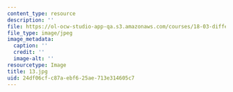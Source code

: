 ```yaml
---
content_type: resource
description: ''
file: https://ol-ocw-studio-app-qa.s3.amazonaws.com/courses/18-03-differential-equations-spring-2010/24df06cfc87aebf625ae713e314605c7_13.jpg
file_type: image/jpeg
image_metadata:
  caption: ''
  credit: ''
  image-alt: ''
resourcetype: Image
title: 13.jpg
uid: 24df06cf-c87a-ebf6-25ae-713e314605c7
---
```


